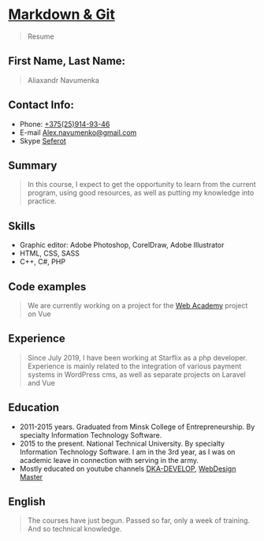 # [Markdown & Git](https://github.com/Alex-Navumenko/rsschool-cv)

> Resume

## First Name, Last Name:

> Aliaxandr Navumenka

## Contact Info:

* Phone: [+375(25)914-93-46](tel:+375259149346)
* E-mail [Alex.navumenko@gmail.com](mailto:Alex.navumenko@gmail.com)
* Skype [Seferot](skype:live:.cid.fa79fc2699ebe1d5)

## Summary

> In this course, I expect to get the opportunity to learn from the current program, using good resources, as well as putting my knowledge into practice.

## Skills

* Graphic editor: Adobe Photoshop, CorelDraw, Adobe Illustrator
* HTML, CSS, SASS
* C++, C#, PHP

## Code examples

> We are currently working on a project for the [Web Academy](https://github.com/nerfenoff/wacademy) project on Vue

## Experience

> Since July 2019, I have been working at Starflix as a php developer. Experience is mainly related to the integration of various payment systems in WordPress cms, as well as separate projects on Laravel and Vue

## Education

* 2011-2015 years. Graduated from Minsk College of Entrepreneurship. By specialty Information Technology Software.
* 2015 to the present. National Technical University. By specialty Information Technology Software. I am in the 3rd year, as I was on academic leave in connection with serving in the army.
* Mostly educated on youtube channels [DKA-DEVELOP](https://www.youtube.com/channel/UCWdmR3tpvXkzubAZugUQLdw), [WebDesign Master](https://www.youtube.com/channel/UC7enHM_oJRYJOnyJrcRzwbg)

## English

> The courses have just begun. Passed so far, only a week of training. And so technical knowledge.